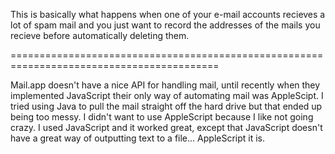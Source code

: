 This is basically what happens when one of your e-mail accounts recieves a lot
of spam mail and you just want to record the addresses of the mails you recieve
before automatically deleting them.

==========================================================================================

Mail.app doesn't have a nice API for handling mail, until recently when they
implemented JavaScript their only way of automating mail was AppleScipt. 
I tried using Java to pull the mail straight off the hard drive but that ended up 
being too messy. I didn't want to use AppleScript because I like not going crazy. I used
JavaScript and it worked great, except that JavaScript doesn't have a great
way of outputting text to a file... AppleScript it is.
